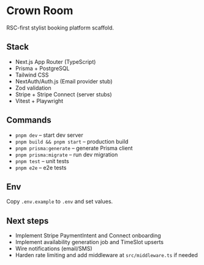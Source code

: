 # Crown Room

RSC-first stylist booking platform scaffold.

## Stack
- Next.js App Router (TypeScript)
- Prisma + PostgreSQL
- Tailwind CSS
- NextAuth/Auth.js (Email provider stub)
- Zod validation
- Stripe + Stripe Connect (server stubs)
- Vitest + Playwright

## Commands
- `pnpm dev` – start dev server
- `pnpm build && pnpm start` – production build
- `pnpm prisma:generate` – generate Prisma client
- `pnpm prisma:migrate` – run dev migration
- `pnpm test` – unit tests
- `pnpm e2e` – e2e tests

## Env
Copy `.env.example` to `.env` and set values.

## Next steps
- Implement Stripe PaymentIntent and Connect onboarding
- Implement availability generation job and TimeSlot upserts
- Wire notifications (email/SMS)
- Harden rate limiting and add middleware at `src/middleware.ts` if needed
